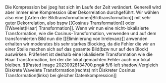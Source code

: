 Die Kompression bei jpeg hat sich im Laufe der Zeit verändert. Generell wird aber immer eine Kompression über Dekorrelation durchgeführt. Wir wählen also eine [[Arten der Bildtransformationen|Bildtransformation]] mit sehr guter Dekorrelation, also bspw [[Cosinus Transformation]] oder [[Wavelet(Haar) Transformation]]. 
Wenn wir nun eine nicht-lokalisierte Transformation, wie die Cosinus-Transformation, verwenden und auf dem transformierten Bild nun die [[Eliminierung von Irrelevanz]] anwenden erhalten wir moderates bis sehr starkes Blocking, da die Fehler die wir an einer Stelle machen sich auf das gesamte Bild(bzw nur auf den Block) auswirken. 
Präferiert ist deshalb eine lokalisierte Transformation wie die Haar Transformation, bei der die lokal gemachten Fehler auch nur lokal bleiben.
![[Pasted image 20230928134700.png# 5/6 left shadow|Vergleich Diskrete Wavelete Transformation(rechts) mit Diskreter Cosinus Transformation(links) bei gleicher Datenkompression]]